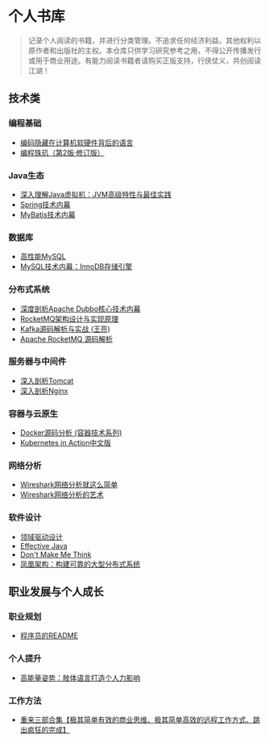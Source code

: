 # 个人书库

> 记录个人阅读的书籍，并进行分类管理。不追求任何经济利益。其他权利以原作者和出版社的主权。本仓库只供学习研究参考之用，不得公开传播发行或用于商业用途。有能力阅读书籍者请购买正版支持，行侠仗义，共创阅读江湖！

## 技术类

### 编程基础
- [编码隐藏在计算机软硬件背后的语言](https://github.com/binarycoder777/perosonal-book/blob/main/book/%E7%BC%96%E7%A0%81%20%E9%9A%90%E5%8C%BF%E5%9C%A8%E8%AE%A1%E7%AE%97%E6%9C%BA%E8%BD%AF%E7%A1%AC%E4%BB%B6%E8%83%8C%E5%90%8E%E7%9A%84%E8%AF%AD%E8%A8%80%20(%5B%E7%BE%8E%5D%20Charles%20Petzold)%20.pdf)
- [编程珠玑（第2版·修订版）](https://github.com/binarycoder777/perosonal-book/blob/main/book/%E7%BC%96%E7%A8%8B%E7%8F%A0%E7%8E%91%EF%BC%88%E7%AC%AC2%E7%89%88%C2%B7%E4%BF%AE%E8%AE%A2%E7%89%88%EF%BC%89%20(%5B%E7%BE%8E%5D%E4%B9%94%E6%81%A9%C2%B7%E6%9C%AC%E7%89%B9%E5%88%A9%EF%BC%88Jon%20Bentley%EF%BC%89%20%E8%91%97)%20(Z-Library).pdf)

### Java生态
- [深入理解Java虚拟机：JVM高级特性与最佳实践](https://github.com/binarycoder777/perosonal-book/blob/main/book/%E6%B7%B1%E5%85%A5%E7%90%86%E8%A7%A3Java%E8%99%9A%E6%8B%9F%E6%9C%BA%20(%E5%91%A8%E5%BF%97%E6%98%8E)%20.epub)
- [Spring技术内幕](https://github.com/binarycoder777/perosonal-book/blob/main/book/Spring%E6%8A%80%E6%9C%AF%E5%86%85%E5%B9%95%EF%BC%88%E7%AC%AC2%E7%89%88%EF%BC%89%20(%E8%AE%A1%E6%96%87%E6%9F%AF).epub)
- [MyBatis技术内幕](https://github.com/binarycoder777/perosonal-book/blob/main/book/MyBatis%E6%8A%80%E6%9C%AF%E5%86%85%E5%B9%95%20(%E5%BE%90%E9%83%A1%E6%98%8E%20%E7%BC%96%E8%91%97).epub)

### 数据库

- [高性能MySQL](https://github.com/binarycoder777/perosonal-book/blob/main/book/%E9%AB%98%E6%80%A7%E8%83%BDMySQL(%E7%AC%AC3%E7%89%88)%20(%20etc.)%20(Z-Library).pdf)
- [MySQL技术内幕：InnoDB存储引擎](https://github.com/binarycoder777/perosonal-book/blob/main/book/MySQL%E6%8A%80%E6%9C%AF%E5%86%85%E5%B9%95%EF%BC%9AInnoDB%E5%AD%98%E5%82%A8%E5%BC%95%E6%93%8E(%E7%AC%AC2%E7%89%88)%20(%E6%95%B0%E6%8D%AE%E5%BA%93%E6%8A%80%E6%9C%AF%E4%B8%9B%E4%B9%A6)%20(%E5%A7%9C%E6%89%BF%E5%B0%A7)%20(Z-Library).epub")


### 分布式系统
- [深度剖析Apache Dubbo核心技术内幕](https://github.com/binarycoder777/perosonal-book/blob/main/book/%E6%B7%B1%E5%BA%A6%E5%89%96%E6%9E%90Apache%20Dubbo%E6%A0%B8%E5%BF%83%E6%8A%80%E6%9C%AF%E5%86%85%E5%B9%95%20(%E7%BF%9F%E9%99%86%E7%BB%AD%EF%BC%88%E5%8A%A0%E5%A4%9A%EF%BC%89).pdf)
- [RocketMQ架构设计与实现原理](https://github.com/binarycoder777/perosonal-book/blob/main/book/RocketMQ%E6%8A%80%E6%9C%AF%E5%86%85%E5%B9%95%20RocketMQ%E6%9E%B6%E6%9E%84%E8%AE%BE%E8%AE%A1%E4%B8%8E%E5%AE%9E%E7%8E%B0%E5%8E%9F%E7%90%86(%E7%AC%AC2%E7%89%88)%20(%E4%B8%81%E5%A8%81%2C%20%E5%BC%A0%E7%99%BB%2C%20%E5%91%A8%E7%BB%A7%E9%94%8B)%20.pdf)
- [Kafka源码解析与实战 (王亮)](https://github.com/binarycoder777/perosonal-book/blob/main/book/Kafka%E6%BA%90%E7%A0%81%E8%A7%A3%E6%9E%90%E4%B8%8E%E5%AE%9E%E6%88%98%20(%E7%8E%8B%E4%BA%AE).epub)
- [Apache RocketMQ 源码解析](https://github.com/binarycoder777/perosonal-book/blob/main/book/Apache%20RocketMQ%20%E6%BA%90%E7%A0%81%E8%A7%A3%E6%9E%90%20(it-ebooks)%20(Z-Library).pdf)

### 服务器与中间件
- [深入剖析Tomcat](https://github.com/binarycoder777/perosonal-book/blob/main/book/%E6%B7%B1%E5%85%A5%E5%89%96%E6%9E%90Tomcat%20(Budi%20Kurniawan%20%20Paul%20Deck%20%E8%AF%91%E8%80%85%20%E6%9B%B9%E6%97%AD%E4%B8%9C)%20.pdf)
- [深入剖析Nginx](https://github.com/binarycoder777/perosonal-book/blob/main/book/%E6%B7%B1%E5%85%A5%E5%89%96%E6%9E%90Nginx(%E6%9C%AC%E4%B9%A6%E4%B8%8D%E6%8F%90%E4%BE%9B%E5%85%89%E7%9B%98%E4%B8%8B%E8%BD%BD%E9%93%BE%E6%8E%A5)%20(%E9%AB%98%E7%BE%A4%E5%87%AF)%20(Z-Library).pdf)

### 容器与云原生
- [Docker源码分析 (容器技术系列)](https://github.com/binarycoder777/perosonal-book/blob/main/book/Docker%E6%BA%90%E7%A0%81%E5%88%86%E6%9E%90%20(%E5%AE%B9%E5%99%A8%E6%8A%80%E6%9C%AF%E7%B3%BB%E5%88%97)%20(%E5%AD%99%E5%AE%8F%E4%BA%AE).mobi)
- [Kubernetes in Action中文版](https://github.com/binarycoder777/perosonal-book/blob/main/book/Kubernetes%20in%20Action%E4%B8%AD%E6%96%87%E7%89%88%EF%BC%88%E5%8D%9A%E6%96%87%E8%A7%86%E7%82%B9%E5%9B%BE%E4%B9%A6%EF%BC%89%20(%E4%B8%83%E7%89%9B%E5%AE%B9%E5%99%A8%E4%BA%91%E5%9B%A2%E9%98%9F)%20(Z-Library).pdf.zip)

### 网络分析
- [Wireshark网络分析就这么简单](https://github.com/binarycoder777/perosonal-book/blob/main/book/Wireshark%E7%BD%91%E7%BB%9C%E5%88%86%E6%9E%90%E5%B0%B1%E8%BF%99%E4%B9%88%E7%AE%80%E5%8D%95%20(%E6%9E%97%E6%B2%9B%E6%BB%A1)%20.pdf)
- [Wireshark网络分析的艺术](https://github.com/binarycoder777/perosonal-book/blob/main/book/Wireshark%E7%BD%91%E7%BB%9C%E5%88%86%E6%9E%90%E7%9A%84%E8%89%BA%E6%9C%AF%EF%BC%88%E5%BC%82%E6%AD%A5%E5%9B%BE%E4%B9%A6%EF%BC%89%20(%E4%BF%A1%E6%81%AF%E5%AE%89%E5%85%A8%E6%8A%80%E6%9C%AF%E4%B8%9B%E4%B9%A6)%20(%E6%9E%97%E6%B2%9B%E6%BB%A1%20%5B%E6%9E%97%E6%B2%9B%E6%BB%A1%5D)%20.epub)

### 软件设计
- [领域驱动设计](https://github.com/binarycoder777/perosonal-book/blob/main/book/%E9%A2%86%E5%9F%9F%E9%A9%B1%E5%8A%A8%E8%AE%BE%E8%AE%A1%20(it-ebooks)%20(Z-Library).epub)
- [Effective Java](https://github.com/binarycoder777/perosonal-book/blob/main/book/Effective%20Java%E4%B8%AD%E6%96%87%E7%89%88%EF%BC%88%E5%8E%9F%E4%B9%A6%E7%AC%AC3%E7%89%88%EF%BC%89%20(Joshua%20Bloch%2C%20%E4%BF%9E%E9%BB%8E%E6%95%8F)%20(Z-Library).pdf)
- [Don't Make Me Think](https://github.com/binarycoder777/perosonal-book/blob/main/book/Dont%20Make%20Me%20Think%20A%20Common%20Sense%20Approach%20to%20Web%20Usability%2C%202nd%20Edition%20(Steve%20Krug)%20.pdf)
- [凤凰架构：构建可靠的大型分布式系统](https://github.com/binarycoder777/perosonal-book/blob/main/book/%E5%87%A4%E5%87%B0%E6%9E%B6%E6%9E%84%EF%BC%9A%E6%9E%84%E5%BB%BA%E5%8F%AF%E9%9D%A0%E7%9A%84%E5%A4%A7%E5%9E%8B%E5%88%86%E5%B8%83%E5%BC%8F%E7%B3%BB%E7%BB%9F%20(%E5%91%A8%E5%BF%97%E6%98%8E)%20.pdf)

## 职业发展与个人成长

### 职业规划
- [程序员的README](https://github.com/binarycoder777/perosonal-book/blob/main/book/%E7%A8%8B%E5%BA%8F%E5%91%98%E7%9A%84README%20(%E5%85%8B%E9%87%8C%E6%96%AF%C2%B7%E9%87%8C%E7%A7%91%E7%B1%B3%E5%B0%BC%20%E5%BE%B7%E7%B1%B3%E7%89%B9%E9%87%8C%C2%B7%E9%87%8C)%20.pdf)

### 个人提升
- [高能量姿势：肢体语言打造个人力影响](https://github.com/binarycoder777/perosonal-book/blob/main/book/%E9%AB%98%E8%83%BD%E9%87%8F%E5%A7%BF%E5%8A%BF%EF%BC%9A%E8%82%A2%E4%BD%93%E8%AF%AD%E8%A8%80%E6%89%93%E9%80%A0%E4%B8%AA%E4%BA%BA%E5%BD%B1%E5%93%8D%E5%8A%9B%20(%E5%9F%83%E7%B1%B3%C2%B7%E5%8D%A1%E8%BF%AA%20(Amy%20Cuddy))%20.epub)

### 工作方法
- [重来三部合集【极其简单有效的商业思维、极其简单高效的远程工作方式、跳出疯狂的完成】](https://github.com/binarycoder777/perosonal-book/blob/main/book/%E9%87%8D%E6%9D%A5%E4%B8%89%E9%83%A8%E5%90%88%E9%9B%86%E3%80%90%E6%9B%B4%E4%B8%BA%E7%AE%80%E5%8D%95%E6%9C%89%E6%95%88%E7%9A%84%E5%95%86%E4%B8%9A%E6%80%9D%E7%BB%B4%E3%80%81%E6%9B%B4%E4%B8%BA%E7%AE%80%E5%8D%95%E9%AB%98%E6%95%88%E7%9A%84%E8%BF%9C%E7%A8%8B%E5%B7%A5%E4%BD%9C%E6%96%B9%E5%BC%8F%E3%80%81%E8%B7%B3%E5%87%BA%E7%96%AF%E7%8B%82%E7%9A%84%E5%BF%99%E7%A2%8C%E3%80%91%20(%E8%B4%BE%E6%A3%AE%C2%B7%E5%BC%97%E9%87%8C%E5%BE%B7%20%20%E6%88%B4%E7%BB%B4%C2%B7%E6%B5%B7%E6%B6%85%E8%BF%88%E5%B0%94%C2%B7%E6%B1%89%E6%A3%AE)%20(Z-Library).epub)
